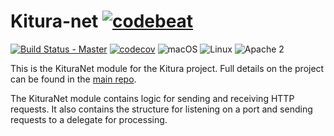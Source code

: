 # Kitura-net [![codebeat](https://codebeat.co/badges/ca2e2c7c-dbff-4ebd-82c4-1465f633a99b)](https://codebeat.co/projects/github-com-ibm-swift-kitura-net)

[![Build Status - Master](https://travis-ci.org/IBM-Swift/Kitura-net.svg?branch=master)](https://travis-ci.org/IBM-Swift/Kitura-net)
[![codecov](https://codecov.io/gh/IBM-Swift/Kitura-net/branch/master/graph/badge.svg)](https://codecov.io/gh/IBM-Swift/Kitura-net)
![macOS](https://img.shields.io/badge/os-macOS-green.svg?style=flat)
![Linux](https://img.shields.io/badge/os-linux-green.svg?style=flat)
![Apache 2](https://img.shields.io/badge/license-Apache2-blue.svg?style=flat)

This is the KituraNet module for the Kitura project. Full details on the project can be found in the [main repo](https://github.com/IBM-Swift/Kitura).

The KituraNet module contains logic for sending and receiving HTTP requests. It also contains the structure for listening on a port and sending requests to a delegate for processing.
